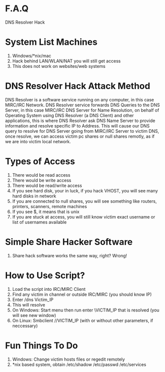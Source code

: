 # F.A.Q
DNS Resolver Hack

# System List Machines
1. Windows/*nix/mac
2. Hack behind LAN/WLAN/NAT you will still get access
3. This does not work on websites/web systems

# DNS Resolver Hack Attack Method
DNS Resolver is a software service running on any computer, in this case MIRC/IRC Network. DNS Resolver service forwards DNS 
Queries to the DNS Server, in this case MIRC/IRC DNS Server for Name Resolution, on behalf of Operating System using DNS
Resolver (a DNS Client) and other applications, this is where DNS Resolver ask DNS Name Server to provide information and
resolve specific IP to Address. This will cause our DNS query to resolve for DNS Server going from MIRC/IRC Server to
victim DNS, once resolve, we can access victim pc shares or null shares remotly, as if we are into victim local network.

# Types of Access
1. There would be read access
2. There would be write access
3. There would be read/write access
4. If you see hard disk, your in luck, if you hack VHOST, you will see many hard disks in network
5. If you are connected to null shares, you will see something like routers, printers, scanners, remote machines
6. If you see $, it means that is unix
7. If you are stuck at access, you will still know victim exact username or list of usernames available

# Simple Share Hacker Software
1. Share hack software works the same way, right? Wrong!

# How to Use Script?
1. Load the script into IRC/MIRC Client
2. Find any victim in channel or outside IRC/MIRC (you should know IP)
3. Enter /dns Victim_IP
4. This will resolve
5. On Windows: Start menu then run enter \\VICTIM_IP that is resolved (you will see new window)
5. On Linux: Smbclient //VICTIM_IP (with or without other parameters, if neccessary)

# Fun Things To Do
1. Windows: Change victim hosts files or regedit remotely
3. *nix based system, obtain /etc/shadow /etc/passwd /etc/services
